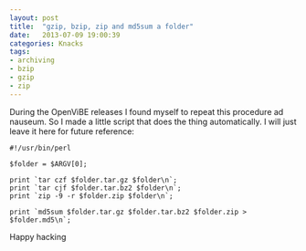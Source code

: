 ```yaml
---
layout: post
title:  "gzip, bzip, zip and md5sum a folder"
date:   2013-07-09 19:00:39
categories: Knacks
tags:
- archiving
- bzip
- gzip
- zip
---
```


During the OpenViBE releases I found myself to repeat this procedure ad nauseum. So I made a little script that does the thing automatically. I will just leave it here for future reference:

    #!/usr/bin/perl
    
    $folder = $ARGV[0];
    
    print `tar czf $folder.tar.gz $folder\n`;
    print `tar cjf $folder.tar.bz2 $folder\n`;
    print `zip -9 -r $folder.zip $folder\n`;
    
    print `md5sum $folder.tar.gz $folder.tar.bz2 $folder.zip > $folder.md5\n`;
    

Happy hacking